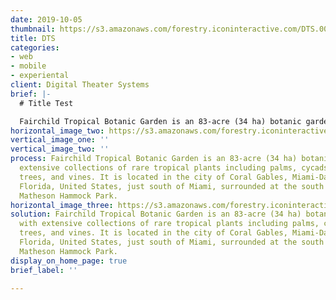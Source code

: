 ```yaml
---
date: 2019-10-05
thumbnail: https://s3.amazonaws.com/forestry.iconinteractive.com/DTS.003.jpeg
title: DTS
categories:
- web
- mobile
- experiental
client: Digital Theater Systems
brief: |-
  # Title Test

  Fairchild Tropical Botanic Garden is an 83-acre (34 ha) botanic garden, with extensive collections of rare tropical plants including palms, cycads, flowering trees, and vines. It is located in the city of Coral Gables, Miami-Dade County, Florida, United States, just south of Miami, surrounded at the south and west by Matheson Hammock Park.
horizontal_image_two: https://s3.amazonaws.com/forestry.iconinteractive.com/DTS.004.jpeg
vertical_image_one: ''
vertical_image_two: ''
process: Fairchild Tropical Botanic Garden is an 83-acre (34 ha) botanic garden, with
  extensive collections of rare tropical plants including palms, cycads, flowering
  trees, and vines. It is located in the city of Coral Gables, Miami-Dade County,
  Florida, United States, just south of Miami, surrounded at the south and west by
  Matheson Hammock Park.
horizontal_image_three: https://s3.amazonaws.com/forestry.iconinteractive.com/DTS.005.jpeg
solution: Fairchild Tropical Botanic Garden is an 83-acre (34 ha) botanic garden,
  with extensive collections of rare tropical plants including palms, cycads, flowering
  trees, and vines. It is located in the city of Coral Gables, Miami-Dade County,
  Florida, United States, just south of Miami, surrounded at the south and west by
  Matheson Hammock Park.
display_on_home_page: true
brief_label: ''

---
```

